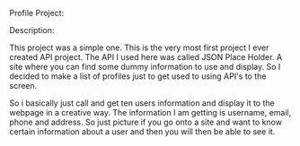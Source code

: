 Profile Project:

Description:

This project was a simple one. This is the very most first project I ever created API project. The API I used here was called JSON Place Holder. A site where you can find some dummy information to use and display. So I decided to make a list of profiles just to get used to using API's to the screen. 

So i basically just call and get ten users information and display it to the webpage in a creative way. The information I am getting is username, email, phone and address. So just picture if you go onto a site and want to know certain information about a user and then you will then be able to see it.
